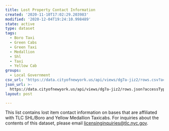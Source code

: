 ```yaml
---
title: Lost Property Contact Information
created: '2020-11-10T17:02:29.203983'
modified: '2020-12-04T19:24:10.998489'
state: active
type: dataset
tags:
  - Boro Taxi
  - Green Cabs
  - Green Taxi
  - Medallion
  - Shl
  - Taxi
  - Yellow Cab
groups:
  - Local Government
csv_url: 'https://data.cityofnewyork.us/api/views/dg7a-jiz2/rows.csv?accessType=DOWNLOAD'
json_url: >-
  https://data.cityofnewyork.us/api/views/dg7a-jiz2/rows.json?accessType=DOWNLOAD
layout: post

---
```

This list contains lost item contact information on  bases that are affiliated with TLC SHL/Boro and Yellow Medallion Taxicabs. For inquiries about the contents of this dataset, please email licensinginquiries@tlc.nyc.gov.
